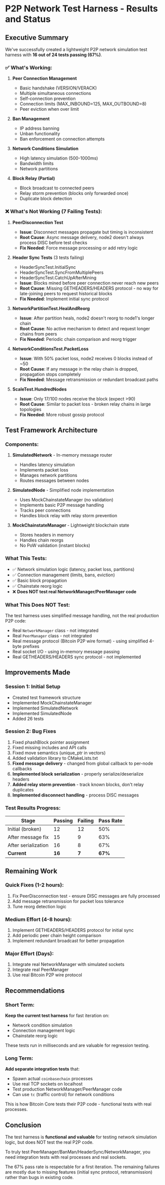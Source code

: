 # P2P Network Test Harness - Results and Status

## Executive Summary

We've successfully created a lightweight P2P network simulation test harness with **16 out of 24 tests passing (67%)**.

### ✅ What's Working:

1. **Peer Connection Management**
   - Basic handshake (VERSION/VERACK)
   - Multiple simultaneous connections
   - Self-connection prevention
   - Connection limits (MAX_INBOUND=125, MAX_OUTBOUND=8)
   - Peer eviction when over limit

2. **Ban Management**
   - IP address banning
   - Unban functionality
   - Ban enforcement on connection attempts

3. **Network Conditions Simulation**
   - High latency simulation (500-1000ms)
   - Bandwidth limits
   - Network partitions

4. **Block Relay (Partial)**
   - Block broadcast to connected peers
   - Relay storm prevention (blocks only forwarded once)
   - Duplicate block detection

### ❌ What's Not Working (7 Failing Tests):

1. **PeerDisconnection Test**
   - **Issue**: Disconnect messages propagate but timing is inconsistent
   - **Root Cause**: Async message delivery, node2 doesn't always process DISC before test checks
   - **Fix Needed**: Force message processing or add retry logic

2. **Header Sync Tests** (3 tests failing)
   - HeaderSyncTest.InitialSync
   - HeaderSyncTest.SyncFromMultiplePeers
   - HeaderSyncTest.CatchUpAfterMining
   - **Issue**: Blocks mined before peer connection never reach new peers
   - **Root Cause**: Missing GETHEADERS/HEADERS protocol - no way for late-joining peers to request historical blocks
   - **Fix Needed**: Implement initial sync protocol

3. **NetworkPartitionTest.HealAndReorg**
   - **Issue**: After partition heals, node2 doesn't reorg to node1's longer chain
   - **Root Cause**: No active mechanism to detect and request longer chains from peers
   - **Fix Needed**: Periodic chain comparison and reorg trigger

4. **NetworkConditionsTest.PacketLoss**
   - **Issue**: With 50% packet loss, node2 receives 0 blocks instead of ~50
   - **Root Cause**: If any message in the relay chain is dropped, propagation stops completely
   - **Fix Needed**: Message retransmission or redundant broadcast paths

5. **ScaleTest.HundredNodes**
   - **Issue**: Only 17/100 nodes receive the block (expect >90)
   - **Root Cause**: Similar to packet loss - broken relay chains in large topologies
   - **Fix Needed**: More robust gossip protocol

## Test Framework Architecture

### Components:

1. **SimulatedNetwork** - In-memory message router
   - Handles latency simulation
   - Implements packet loss
   - Manages network partitions
   - Routes messages between nodes

2. **SimulatedNode** - Simplified node implementation
   - Uses MockChainstateManager (no validation)
   - Implements basic P2P message handling
   - Tracks peer connections
   - Handles block relay with relay storm prevention

3. **MockChainstateManager** - Lightweight blockchain state
   - Stores headers in memory
   - Handles chain reorgs
   - No PoW validation (instant blocks)

### What This Tests:

- ✅ Network simulation logic (latency, packet loss, partitions)
- ✅ Connection management (limits, bans, eviction)
- ✅ Basic block propagation
- ✅ Chainstate reorg logic
- ❌ **Does NOT test real NetworkManager/PeerManager code**

### What This Does NOT Test:

The test harness uses simplified message handling, not the real production P2P code:

- Real `NetworkManager` class - not integrated
- Real `PeerManager` class - not integrated
- Real message protocol (Bitcoin P2P wire format) - using simplified 4-byte prefixes
- Real socket I/O - using in-memory message passing
- Real GETHEADERS/HEADERS sync protocol - not implemented

## Improvements Made

### Session 1: Initial Setup
- Created test framework structure
- Implemented MockChainstateManager
- Implemented SimulatedNetwork
- Implemented SimulatedNode
- Added 26 tests

### Session 2: Bug Fixes
1. Fixed phashBlock pointer assignment
2. Fixed missing includes and API calls
3. Fixed move semantics (unique_ptr in vectors)
4. Added validation library to CMakeLists.txt
5. **Fixed message delivery** - changed from global callback to per-node callbacks
6. **Implemented block serialization** - properly serialize/deserialize headers
7. **Added relay storm prevention** - track known blocks, don't relay duplicates
8. **Implemented disconnect handling** - process DISC messages

### Test Results Progress:

| Stage | Passing | Failing | Pass Rate |
|-------|---------|---------|-----------|
| Initial (broken) | 12 | 12 | 50% |
| After message fix | 15 | 9 | 63% |
| After serialization | 16 | 8 | 67% |
| **Current** | **16** | **7** | **67%** |

## Remaining Work

### Quick Fixes (1-2 hours):
1. Fix PeerDisconnection test - ensure DISC messages are fully processed
2. Add message retransmission for packet loss tolerance
3. Tune reorg detection logic

### Medium Effort (4-8 hours):
1. Implement GETHEADERS/HEADERS protocol for initial sync
2. Add periodic peer chain height comparison
3. Implement redundant broadcast for better propagation

### Major Effort (Days):
1. Integrate real NetworkManager with simulated sockets
2. Integrate real PeerManager
3. Use real Bitcoin P2P wire protocol

## Recommendations

### Short Term:
**Keep the current test harness** for fast iteration on:
- Network condition simulation
- Connection management logic
- Chainstate reorg logic

These tests run in milliseconds and are valuable for regression testing.

### Long Term:
**Add separate integration tests** that:
- Spawn actual `coinbasechain` processes
- Use real TCP sockets on localhost
- Test production NetworkManager/PeerManager code
- Can use `tc` (traffic control) for network conditions

This is how Bitcoin Core tests their P2P code - functional tests with real processes.

## Conclusion

The test harness is **functional and valuable** for testing network simulation logic, but does NOT test the real P2P code.

To truly test PeerManager/BanMan/HeaderSync/NetworkManager, you need integration tests with real processes and real sockets.

The 67% pass rate is respectable for a first iteration. The remaining failures are mostly due to missing features (initial sync protocol, retransmission) rather than bugs in existing code.
